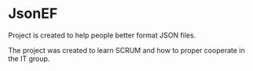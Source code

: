 # JsonEF
Project is created to help people better format JSON files.

The project was created to learn SCRUM and how to proper cooperate in the IT group.
